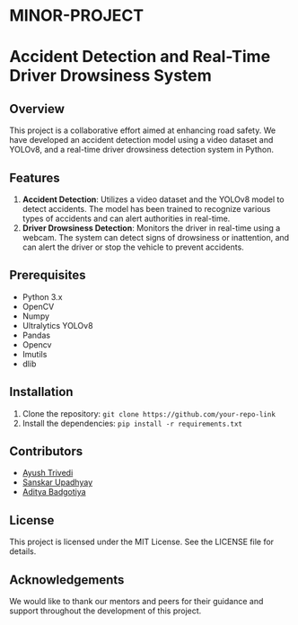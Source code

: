 # MINOR-PROJECT
# Accident Detection and Real-Time Driver Drowsiness System

## Overview
This project is a collaborative effort aimed at enhancing road safety. We have developed an accident detection model using a video dataset and YOLOv8, and a real-time driver drowsiness detection system in Python.

## Features
1. **Accident Detection**: Utilizes a video dataset and the YOLOv8 model to detect accidents. The model has been trained to recognize various types of accidents and can alert authorities in real-time.
2. **Driver Drowsiness Detection**: Monitors the driver in real-time using a webcam. The system can detect signs of drowsiness or inattention, and can alert the driver or stop the vehicle to prevent accidents.

## Prerequisites
- Python 3.x
- OpenCV
- Numpy
- Ultralytics YOLOv8
- Pandas
- Opencv
- Imutils
- dlib

## Installation
1. Clone the repository: `git clone https://github.com/your-repo-link`
2. Install the dependencies: `pip install -r requirements.txt`

<h2>Contributors</h2>
<ul>
  <li><a href="https://github.com/dev-ayushtrivedi" target="_blank">Ayush Trivedi</a></li>
  <li><a href="https://github.com/sanSkar1022" target="_blank">Sanskar Upadhyay</a></li>
  <li><a href="https://github.com/AdityaBadgotiya" target="_blank">Aditya Badgotiya</a></li>
</ul>



## License
This project is licensed under the MIT License. See the LICENSE file for details.

## Acknowledgements
We would like to thank our mentors and peers for their guidance and support throughout the development of this project.

